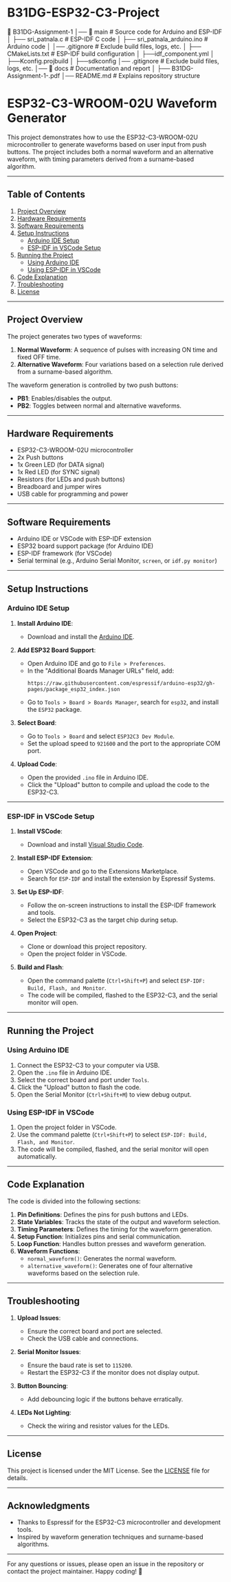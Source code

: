 # B31DG-ESP32-C3-Project
📂 B31DG-Assignment-1
│── 📂 main          # Source code for Arduino and ESP-IDF
│   ├── sri_patnala.c      # ESP-IDF C code
│   ├── sri_patnala_arduino.ino   # Arduino code
│   │── .gitignore  # Exclude build files, logs, etc.
│   ├── CMakeLists.txt # ESP-IDF build configuration
│   ├──idf_component.yml
│   ├──Kconfig.projbuild
│   ├──sdkconfig
│── .gitignore      # Exclude build files, logs, etc.
│── 📂 docs         # Documentation and report
│   ├── B31DG-Assignment-1-<StudentNumber>.pdf
│── README.md       # Explains repository structure


# **ESP32-C3-WROOM-02U Waveform Generator**

This project demonstrates how to use the ESP32-C3-WROOM-02U microcontroller to generate waveforms based on user input from push buttons. The project includes both a normal waveform and an alternative waveform, with timing parameters derived from a surname-based algorithm.

---

## **Table of Contents**
1. [Project Overview](#project-overview)
2. [Hardware Requirements](#hardware-requirements)
3. [Software Requirements](#software-requirements)
4. [Setup Instructions](#setup-instructions)
   - [Arduino IDE Setup](#arduino-ide-setup)
   - [ESP-IDF in VSCode Setup](#esp-idf-in-vscode-setup)
5. [Running the Project](#running-the-project)
   - [Using Arduino IDE](#using-arduino-ide)
   - [Using ESP-IDF in VSCode](#using-esp-idf-in-vscode)
6. [Code Explanation](#code-explanation)
7. [Troubleshooting](#troubleshooting)
8. [License](#license)

---

## **Project Overview**
The project generates two types of waveforms:
1. **Normal Waveform**: A sequence of pulses with increasing ON time and fixed OFF time.
2. **Alternative Waveform**: Four variations based on a selection rule derived from a surname-based algorithm.

The waveform generation is controlled by two push buttons:
- **PB1**: Enables/disables the output.
- **PB2**: Toggles between normal and alternative waveforms.

---

## **Hardware Requirements**
- ESP32-C3-WROOM-02U microcontroller
- 2x Push buttons
- 1x Green LED (for DATA signal)
- 1x Red LED (for SYNC signal)
- Resistors (for LEDs and push buttons)
- Breadboard and jumper wires
- USB cable for programming and power

---

## **Software Requirements**
- Arduino IDE or VSCode with ESP-IDF extension
- ESP32 board support package (for Arduino IDE)
- ESP-IDF framework (for VSCode)
- Serial terminal (e.g., Arduino Serial Monitor, `screen`, or `idf.py monitor`)

---

## **Setup Instructions**

### **Arduino IDE Setup**
1. **Install Arduino IDE**:
   - Download and install the [Arduino IDE](https://www.arduino.cc/en/software).

2. **Add ESP32 Board Support**:
   - Open Arduino IDE and go to `File > Preferences`.
   - In the "Additional Boards Manager URLs" field, add:
     ```
     https://raw.githubusercontent.com/espressif/arduino-esp32/gh-pages/package_esp32_index.json
     ```
   - Go to `Tools > Board > Boards Manager`, search for `esp32`, and install the `ESP32` package.

3. **Select Board**:
   - Go to `Tools > Board` and select `ESP32C3 Dev Module`.
   - Set the upload speed to `921600` and the port to the appropriate COM port.

4. **Upload Code**:
   - Open the provided `.ino` file in Arduino IDE.
   - Click the "Upload" button to compile and upload the code to the ESP32-C3.

---

### **ESP-IDF in VSCode Setup**
1. **Install VSCode**:
   - Download and install [Visual Studio Code](https://code.visualstudio.com/).

2. **Install ESP-IDF Extension**:
   - Open VSCode and go to the Extensions Marketplace.
   - Search for `ESP-IDF` and install the extension by Espressif Systems.

3. **Set Up ESP-IDF**:
   - Follow the on-screen instructions to install the ESP-IDF framework and tools.
   - Select the ESP32-C3 as the target chip during setup.

4. **Open Project**:
   - Clone or download this project repository.
   - Open the project folder in VSCode.

5. **Build and Flash**:
   - Open the command palette (`Ctrl+Shift+P`) and select `ESP-IDF: Build, Flash, and Monitor`.
   - The code will be compiled, flashed to the ESP32-C3, and the serial monitor will open.

---

## **Running the Project**

### **Using Arduino IDE**
1. Connect the ESP32-C3 to your computer via USB.
2. Open the `.ino` file in Arduino IDE.
3. Select the correct board and port under `Tools`.
4. Click the "Upload" button to flash the code.
5. Open the Serial Monitor (`Ctrl+Shift+M`) to view debug output.

### **Using ESP-IDF in VSCode**
1. Open the project folder in VSCode.
2. Use the command palette (`Ctrl+Shift+P`) to select `ESP-IDF: Build, Flash, and Monitor`.
3. The code will be compiled, flashed, and the serial monitor will open automatically.

---

## **Code Explanation**
The code is divided into the following sections:
1. **Pin Definitions**: Defines the pins for push buttons and LEDs.
2. **State Variables**: Tracks the state of the output and waveform selection.
3. **Timing Parameters**: Defines the timing for the waveform generation.
4. **Setup Function**: Initializes pins and serial communication.
5. **Loop Function**: Handles button presses and waveform generation.
6. **Waveform Functions**:
   - `normal_waveform()`: Generates the normal waveform.
   - `alternative_waveform()`: Generates one of four alternative waveforms based on the selection rule.

---

## **Troubleshooting**
1. **Upload Issues**:
   - Ensure the correct board and port are selected.
   - Check the USB cable and connections.

2. **Serial Monitor Issues**:
   - Ensure the baud rate is set to `115200`.
   - Restart the ESP32-C3 if the monitor does not display output.

3. **Button Bouncing**:
   - Add debouncing logic if the buttons behave erratically.

4. **LEDs Not Lighting**:
   - Check the wiring and resistor values for the LEDs.

---

## **License**
This project is licensed under the MIT License. See the [LICENSE](LICENSE) file for details.

---

## **Acknowledgments**
- Thanks to Espressif for the ESP32-C3 microcontroller and development tools.
- Inspired by waveform generation techniques and surname-based algorithms.

---

For any questions or issues, please open an issue in the repository or contact the project maintainer. Happy coding! 🚀
